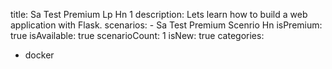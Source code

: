 title: Sa Test Premium Lp Hn 1
description: Lets learn how to build a web application with Flask.
scenarios: 
    - Sa Test Premium Scenrio Hn
isPremium: true
isAvailable: true
scenarioCount: 1
isNew: true
categories: 
  - docker
